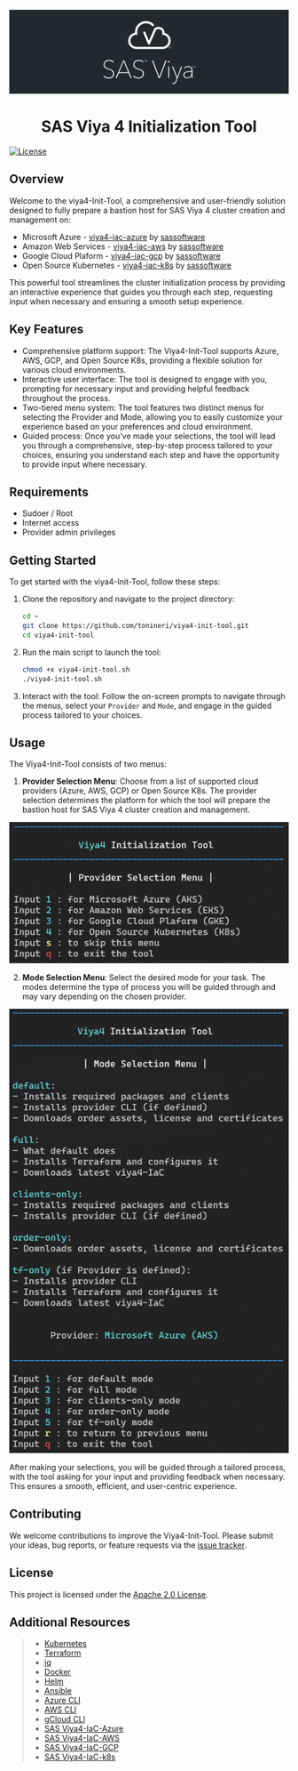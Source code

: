 ![SAS Viya](assets/sasviya_logo_header_gh.png)

<div align="center">

# **SAS Viya 4 Initialization Tool**

</div>

[![License](https://img.shields.io/badge/license-Apache%202.0-blue)](LICENSE.md)

## Overview
Welcome to the viya4-Init-Tool, a comprehensive and user-friendly solution designed to fully prepare a bastion host for SAS Viya 4 cluster creation and management on: 

* Microsoft Azure - [viya4-iac-azure](https://github.com/sassoftware/viya4-iac-azure) by [sassoftware](@sassoftware)
* Amazon Web Services - [viya4-iac-aws](https://github.com/sassoftware/viya4-iac-aws) by [sassoftware](@sassoftware)
* Google Cloud Plaform - [viya4-iac-gcp](https://github.com/sassoftware/viya4-iac-gcp) by [sassoftware](@sassoftware)
* Open Source Kubernetes - [viya4-iac-k8s](https://github.com/sassoftware/viya4-iac-k8s) by [sassoftware](@sassoftware)

This powerful tool streamlines the cluster initialization process by providing an interactive experience that guides you through each step, requesting input when necessary and ensuring a smooth setup experience.

## Key Features

* Comprehensive platform support: The Viya4-Init-Tool supports Azure, AWS, GCP, and Open Source K8s, providing a flexible solution for various cloud environments.
* Interactive user interface: The tool is designed to engage with you, prompting for necessary input and providing helpful feedback throughout the process.
* Two-tiered menu system: The tool features two distinct menus for selecting the Provider and Mode, allowing you to easily customize your experience based on your preferences and cloud environment.
* Guided process: Once you've made your selections, the tool will lead you through a comprehensive, step-by-step process tailored to your choices, ensuring you understand each step and have the opportunity to provide input where necessary.

## Requirements

* Sudoer / Root
* Internet access
* Provider admin privileges

## Getting Started

To get started with the viya4-Init-Tool, follow these steps:

1. Clone the repository and navigate to the project directory:
	```bash
	cd ~
	git clone https://github.com/tonineri/viya4-init-tool.git
	cd viya4-init-tool
	```

2. Run the main script to launch the tool:
	```bash
	chmod +x viya4-init-tool.sh
	./viya4-init-tool.sh
	```

3. Interact with the tool: Follow the on-screen prompts to navigate through the menus, select your `Provider` and `Mode`, and engage in the guided process tailored to your choices.

## Usage

The Viya4-Init-Tool consists of two menus:

1. **Provider Selection Menu**: Choose from a list of supported cloud providers (Azure, AWS, GCP) or Open Source K8s. The provider selection determines the platform for which the tool will prepare the bastion host for SAS Viya 4 cluster creation and management.
<div align="center">

![viya-init-tool | Provider Selection Menu](assets/providerSelectionMenu.png)

</div>

2. **Mode Selection Menu**: Select the desired mode for your task. The modes determine the type of process you will be guided through and may vary depending on the chosen provider.

<div align="center">

![viya-init-tool | Mode Selection Menu](assets/modeSelectionMenu.png)

</div>

After making your selections, you will be guided through a tailored process, with the tool asking for your input and providing feedback when necessary. This ensures a smooth, efficient, and user-centric experience.

## Contributing

We welcome contributions to improve the Viya4-Init-Tool. Please submit your ideas, bug reports, or feature requests via the [issue tracker](https://github.com/tonineri/viya4-init-tool/issues).

## License

This project is licensed under the [Apache 2.0 License](LICENSE.md).

## Additional Resources

>* [Kubernetes](https://kubernetes.io/docs/tasks/tools/)
>* [Terraform](https://developer.hashicorp.com/terraform/intro)
>* [jq](https://stedolan.github.io/jq/)
>* [Docker](https://docs.docker.com/)
>* [Helm](https://helm.sh/docs/)
>* [Ansible](https://docs.ansible.com/ansible/2.9/index.html)
>* [Azure CLI](https://learn.microsoft.com/en-us/cli/azure/)
>* [AWS CLI](https://docs.aws.amazon.com/cli/latest/userguide/cli-chap-welcome.html)
>* [gCloud CLI](https://cloud.google.com/sdk/gcloud)
>* [SAS Viya4-IaC-Azure](https://github.com/sassoftware/viya4-iac-azure)
>* [SAS Viya4-IaC-AWS](https://github.com/sassoftware/viya4-iac-aws)
>* [SAS Viya4-IaC-GCP](https://github.com/sassoftware/viya4-iac-gcp)
>* [SAS Viya4-IaC-k8s](https://github.com/sassoftware/viya4-iac-k8s)
